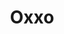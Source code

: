 ---
title: "Oxxo"
url: /mexicali/oxxo-avenida-santa-isabel-y-luis-donaldo-colosio/
shop: comodidad
---